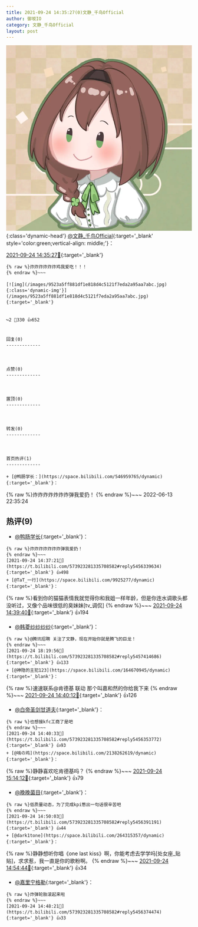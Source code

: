 ```yaml
---
title: 2021-09-24 14:35:27(0)文静_千鸟Official
author: 御坂IO
category: 文静_千鸟Official
layout: post
---
```


![img](/images/ac7482ed1b9a7f203dc68c0c4a77c488a27b108a.jpg){:class='dynamic-head'}
[@文静_千鸟Official](https://space.bilibili.com/667526012/dynamic){:target='_blank' style='color:green;vertical-align: middle;'}：

[2021-09-24 14:35:27🔗](https://t.bilibili.com/573923281335708582){:target='_blank'}

~~~
{% raw %}炸炸炸炸炸炸鸡我爱吃！！！
{% endraw %}~~~

[![img](/images/9523a5ff881df1e818d4c5121f7eda2a95aa7abc.jpg){:class='dynamic-img'}](/images/9523a5ff881df1e818d4c5121f7eda2a95aa7abc.jpg){:target='_blank'}


↪️2 💬330 👍652


回复(0)
-------------



点赞(0)
-------------



置顶(0)
-------------



转发(0)
-------------



首页热评(1)
-------------

+ [@鸭肠学长：](https://space.bilibili.com/546959765/dynamic){:target='_blank'}：
~~~
{% raw %}炸炸炸炸炸炸炸弹我爱扔！
{% endraw %}~~~
2022-06-13 22:35:24


热评(9)
-------------

+ [@鸭肠学长](https://space.bilibili.com/546959765/dynamic){:target='_blank'}：
~~~
{% raw %}炸炸炸炸炸炸炸弹我爱扔！
{% endraw %}~~~
[2021-09-24 14:37:21🔗](https://t.bilibili.com/573923281335708582#reply5456339634){:target='_blank'} 👍498
+ [@TaT_一行](https://space.bilibili.com/9925277/dynamic){:target='_blank'}：
~~~
{% raw %}看到你的猫猫表情我就觉得你和我姐一样年龄，但是你连水调歌头都没听过，又像个品味很低的臭妹妹[tv_调侃]
{% endraw %}~~~
[2021-09-24 14:39:40🔗](https://t.bilibili.com/573923281335708582#reply5456352631){:target='_blank'} 👍194
+ [@韩菱纱纱纱纱](https://space.bilibili.com/35436893/dynamic){:target='_blank'}：
~~~
{% raw %}@腾讯招聘 关注了文静，现在开始你就是腾飞的巨龙！
{% endraw %}~~~
[2021-09-24 18:19:56🔗](https://t.bilibili.com/573923281335708582#reply5457414686){:target='_blank'} 👍133
+ [@神隐的主犯123](https://space.bilibili.com/164670945/dynamic){:target='_blank'}：
~~~
{% raw %}速速联系@肯德基 联动
那个叫嘉和然的你给我下来
{% endraw %}~~~
[2021-09-24 14:40:12🔗](https://t.bilibili.com/573923281335708582#reply5456348456){:target='_blank'} 👍126
+ [@白帝圣剑甘道夫](https://space.bilibili.com/370160494/dynamic){:target='_blank'}：
~~~
{% raw %}也想接kfc工商了是吧
{% endraw %}~~~
[2021-09-24 14:40:33🔗](https://t.bilibili.com/573923281335708582#reply5456353772){:target='_blank'} 👍93
+ [@啃の鸡](https://space.bilibili.com/2138262619/dynamic){:target='_blank'}：
~~~
{% raw %}静静喜欢吃肯德基吗？ 
{% endraw %}~~~
[2021-09-24 15:14:12🔗](https://t.bilibili.com/573923281335708582#reply5456478003){:target='_blank'} 👍79
+ [@晚晚菌目](https://space.bilibili.com/364471887/dynamic){:target='_blank'}：
~~~
{% raw %}低质量动态，为了完成kpi憋出一句话很辛苦吧
{% endraw %}~~~
[2021-09-24 14:50:03🔗](https://t.bilibili.com/573923281335708582#reply5456391191){:target='_blank'} 👍44
+ [@dark1tone](https://space.bilibili.com/264315357/dynamic){:target='_blank'}：
~~~
{% raw %}静静想听你唱《one last kiss》啊，你能考虑去学学吗[处女座_贴贴]，求求惹，我一直是你的歌粉啊。
{% endraw %}~~~
[2021-09-24 14:54:44🔗](https://t.bilibili.com/573923281335708582#reply5456412104){:target='_blank'} 👍34
+ [@嘉里宁格勒](https://space.bilibili.com/15798143/dynamic){:target='_blank'}：
~~~
{% raw %}炸弹轮胎滚起来啦
{% endraw %}~~~
[2021-09-24 14:48:21🔗](https://t.bilibili.com/573923281335708582#reply5456374474){:target='_blank'} 👍33


